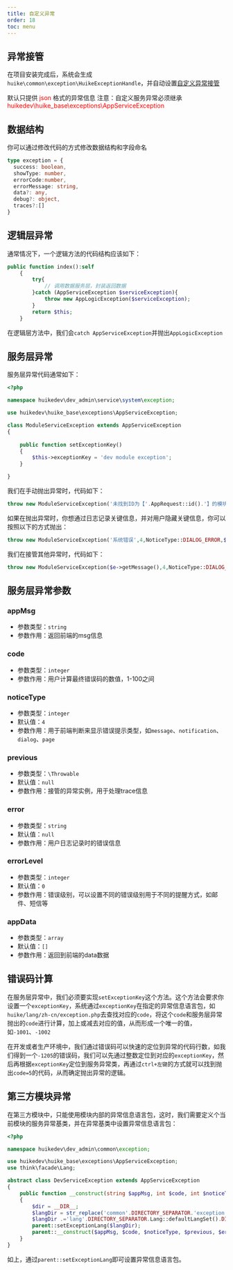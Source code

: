 ```yaml
---
title: 自定义异常
order: 18
toc: menu
---
```


## 异常接管

在项目安装完成后，系统会生成`huike\common\exception\HuikeExceptionHandle`，并自动设置[自定义异常接管](https://www.kancloud.cn/manual/thinkphp6_0/1037615#_29) 

<Alert type="error">
默认只提供 <span style="color: red;">json</span> 格式的异常信息
</Alert>

<Alert type="error">
注意：自定义服务异常必须继承 <span style="color: red;">huikedev\huike_base\exceptions\AppServiceException</span>
</Alert>

## 数据结构

你可以通过修改代码的方式修改数据结构和字段命名

```typescript
type exception = {
  success: boolean,
  showType: number,
  errorCode:number,
  errorMessage: string,
  data?: any,
  debug?: object,
  traces?:[]
}
```

## 逻辑层异常

通常情况下，一个逻辑方法的代码结构应该如下：

```php
public function index():self
	{
		try{
			// 调用数据服务层，封装返回数据
		}catch (AppServiceException $serviceException){
			throw new AppLogicException($serviceException);
		}
		return $this;
	}
```

在逻辑层方法中，我们会`catch AppServiceException`并抛出`AppLogicException`

## 服务层异常

服务层异常代码通常如下：

```php
<?php

namespace huikedev\dev_admin\service\system\exception;

use huikedev\huike_base\exceptions\AppServiceException;

class ModuleServiceException extends AppServiceException
{
    
	public function setExceptionKey()
	{
		$this->exceptionKey = 'dev module exception';
	}

}
```

我们在手动抛出异常时，代码如下：

```php
throw new ModuleServiceException('未找到ID为【'.AppRequest::id().'】的模块',11,NoticeType::DIALOG_ERROR);
```

如果在抛出异常时，你想通过日志记录关键信息，并对用户隐藏关键信息，你可以按照以下的方式抛出：

```php
throw new ModuleServiceException('系统错误',4,NoticeType::DIALOG_ERROR,$e,'数据库写入失败');
```

我们在接管其他异常时，代码如下：

```php
throw new ModuleServiceException($e->getMessage(),4,NoticeType::DIALOG_ERROR,$e);
```
## 服务层异常参数

### appMsg

+ 参数类型：`string`
+ 参数作用：返回前端的msg信息

### code

+ 参数类型：`integer`
+ 参数作用：用户计算最终错误码的数值，1-100之间

### noticeType

+ 参数类型：`integer`
+ 默认值：`4`
+ 参数作用：用于前端判断来显示错误提示类型，如`message`、`notification`、`dialog`、`page`

### previous

+ 参数类型：`\Throwable`
+ 默认值：`null`
+ 参数作用：接管的异常实例，用于处理trace信息

### error

+ 参数类型：`string`
+ 默认值：`null`
+ 参数作用：用户日志记录时的错误信息

### errorLevel

+ 参数类型：`integer`
+ 默认值：`0`
+ 参数作用：错误级别，可以设置不同的错误级别用于不同的提醒方式，如邮件、短信等

### appData

+ 参数类型：`array`
+ 默认值：`[]`
+ 参数作用：返回到前端的data数据

## 错误码计算

在服务层异常中，我们必须要实现`setExceptionKey`这个方法。这个方法会要求你设置一个`exceptionKey`，系统通过`exceptionKey`在指定的异常信息语言包，如`huike/lang/zh-cn/exception.php`去查找对应的`code`，将这个`code`和服务层异常抛出的`code`进行计算，加上或减去对应的值，从而形成一个唯一的值，如`-1001`、`-1002`

在开发或者生产环境中，我们通过错误码可以快速的定位到异常的代码行数，如我们得到一个`-1205`的错误码，我们可以先通过整数定位到对应的`exceptionKey`，然后再根据`exceptionKey`定位到服务异常类，再通过`ctrl+左键`的方式就可以找到抛出`code=5`的代码，从而确定抛出异常的逻辑。

## 第三方模块异常

在第三方模块中，只能使用模块内部的异常信息语言包，这时，我们需要定义个当前模块的服务异常基类，并在异常基类中设置异常信息语言包：

```php
<?php

namespace huikedev\dev_admin\common\exception;

use huikedev\huike_base\exceptions\AppServiceException;
use think\facade\Lang;

abstract class DevServiceException extends AppServiceException
{
    public function __construct(string $appMsg, int $code, int $noticeType = 1, \Throwable $previous = null, string $error = null, int $errorLevel = 0, array $appData = [])
    {
        $dir = __DIR__;
        $langDir = str_replace('common'.DIRECTORY_SEPARATOR.'exception','',$dir);
        $langDir .='lang'.DIRECTORY_SEPARATOR.Lang::defaultLangSet().DIRECTORY_SEPARATOR.'exception.php';
        parent::setExceptionLang($langDir);
        parent::__construct($appMsg, $code, $noticeType, $previous, $error, $errorLevel, $appData);
    }
}
```

如上，通过`parent::setExceptionLang`即可设置异常信息语言包。
